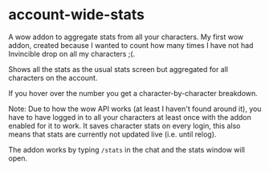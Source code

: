 # account-wide-stats
A wow addon to aggregate stats from all your characters.
My first wow addon, created because I wanted to count how many times I have not had Invincible drop on all my characters ;(.

Shows all the stats as the usual stats screen but aggregated for all characters on the account. 

If you hover over the number you get a character-by-character breakdown. 

Note: Due to how the wow API works (at least I haven't found around it), you have to have logged in to all your characters at least once with the addon enabled for it to work. It saves character stats on every login, this also means that stats are currently not updated live (i.e. until relog).

The addon works by typing `/stats` in the chat and the stats window will open.
